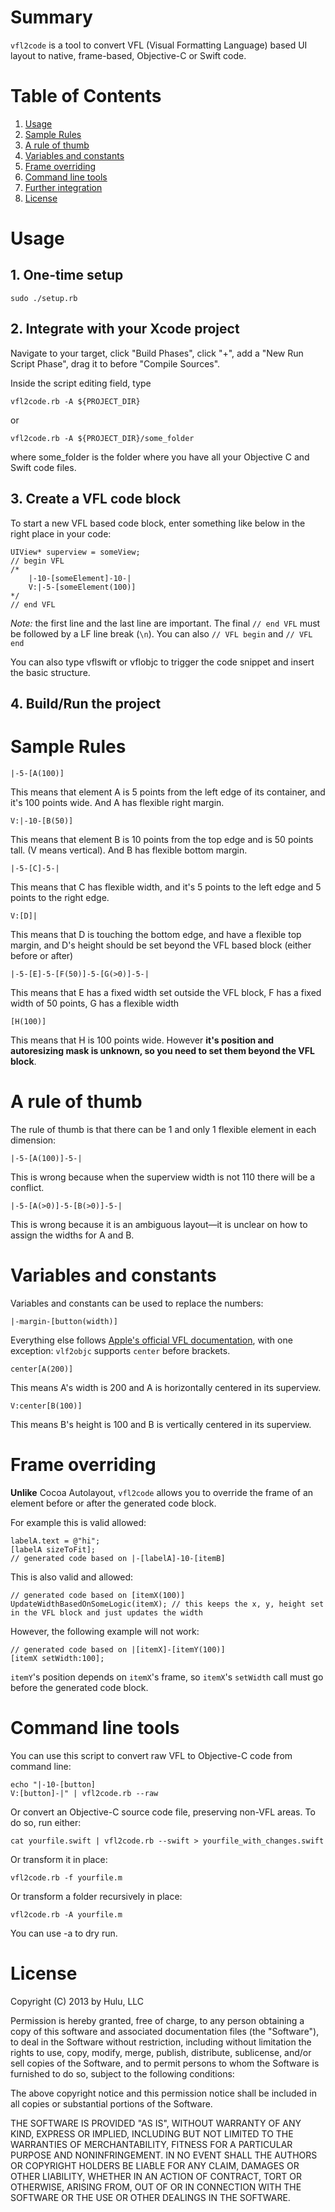 # Summary

`vfl2code` is a tool to convert VFL (Visual Formatting Language) based UI layout to native, frame-based, Objective-C or Swift code.

# Table of Contents

1. [Usage](#usage)
2. [Sample Rules](#sample-rules)
3. [A rule of thumb](#a-rule-of-thumb)
4. [Variables and constants](#variables-and-constants)
5. [Frame overriding](#frame-overriding)
6. [Command line tools](#command-line-tools)
7. [Further integration](#further-integration)
8. [License](#license)

# Usage

## 1. One-time setup

```
sudo ./setup.rb
```

## 2. Integrate with your Xcode project

Navigate to your target, click "Build Phases", click "+", add a "New Run Script Phase", drag it to before "Compile Sources".

Inside the script editing field, type

    vfl2code.rb -A ${PROJECT_DIR}

or

    vfl2code.rb -A ${PROJECT_DIR}/some_folder

where some_folder is the folder where you have all your Objective C and Swift code files.

## 3. Create a VFL code block

To start a new VFL based code block, enter something like below in the right place in your code:

    UIView* superview = someView;
    // begin VFL
    /*
        |-10-[someElement]-10-|
        V:|-5-[someElement(100)]
    */
    // end VFL

*Note:* the first line and the last line are important. The final `// end VFL` must be followed by a LF line break (`\n`). You can also `// VFL begin` and `// VFL end`

You can also type vflswift or vflobjc to trigger the code snippet and insert the basic structure.

## 4. Build/Run the project

# Sample Rules

```
|-5-[A(100)]
```
This means that element A is 5 points from the left edge of its container, and it's 100 points wide. And A has flexible right margin.

```
V:|-10-[B(50)]
```
This means that element B is 10 points from the top edge and is 50 points tall. (V means vertical). And B has flexible bottom margin.

```
|-5-[C]-5-|
```
This means that C has flexible width, and it's 5 points to the left edge and 5 points to the right edge.

```
V:[D]|
```
This means that D is touching the bottom edge, and have a flexible top margin, and D's height should be set beyond the VFL based block (either before or after)

```
|-5-[E]-5-[F(50)]-5-[G(>0)]-5-|
```
This means that E has a fixed width set outside the VFL block, F has a fixed width of 50 points, G has a flexible width

```
[H(100)]
```
This means that H is 100 points wide. However **it's position and autoresizing mask is unknown, so you need to set them beyond the VFL block**.

# A rule of thumb

The rule of thumb is that there can be 1 and only 1 flexible element in each dimension:

```
|-5-[A(100)]-5-|
```
This is wrong because when the superview width is not 110 there will be a conflict.

```
|-5-[A(>0)]-5-[B(>0)]-5-|
```
This is wrong because it is an ambiguous layout—it is unclear on how to assign the widths for A and B.

# Variables and constants

Variables and constants can be used to replace the numbers:

```
|-margin-[button(width)]
```

Everything else follows [Apple's official VFL documentation](https://developer.apple.com/library/ios/documentation/UserExperience/Conceptual/AutolayoutPG/VisualFormatLanguage/VisualFormatLanguage.html), with one exception: `vlf2objc` supports `center` before brackets.

```
center[A(200)]
```
This means A's width is 200 and A is horizontally centered in its superview.

```
V:center[B(100)]
```
This means B's height is 100 and B is vertically centered in its superview.

# Frame overriding

**Unlike** Cocoa Autolayout, `vfl2code` allows you to override the frame of an element before or after the generated code block.

For example this is valid allowed:

    labelA.text = @"hi";
    [labelA sizeToFit];
    // generated code based on |-[labelA]-10-[itemB]

This is also valid and allowed:

    // generated code based on [itemX(100)]
    UpdateWidthBasedOnSomeLogic(itemX); // this keeps the x, y, height set in the VFL block and just updates the width

However, the following example will not work:

    // generated code based on |[itemX]-[itemY(100)]
    [itemX setWidth:100];

`itemY`'s position depends on `itemX`'s frame, so `itemX`'s `setWidth` call must go before the generated code block.


Command line tools
==================

You can use this script to convert raw VFL to Objective-C code from command line:

    echo "|-10-[button]
    V:[button]-|" | vfl2code.rb --raw

Or convert an Objective-C source code file, preserving non-VFL areas. To do so, run either:

    cat yourfile.swift | vfl2code.rb --swift > yourfile_with_changes.swift

Or transform it in place:

    vfl2code.rb -f yourfile.m

Or transform a folder recursively in place:

    vfl2code.rb -A yourfile.m

You can use -a to dry run.


License
=======

Copyright (C) 2013 by Hulu, LLC

Permission is hereby granted, free of charge, to any person obtaining a copy of this software and associated documentation files (the "Software"), to deal in the Software without restriction, including without limitation the rights to use, copy, modify, merge, publish, distribute, sublicense, and/or sell copies of the Software, and to permit persons to whom the Software is furnished to do so, subject to the following conditions:

The above copyright notice and this permission notice shall be included in all copies or substantial portions of the Software.

THE SOFTWARE IS PROVIDED "AS IS", WITHOUT WARRANTY OF ANY KIND, EXPRESS OR IMPLIED, INCLUDING BUT NOT LIMITED TO THE WARRANTIES OF MERCHANTABILITY, FITNESS FOR A PARTICULAR PURPOSE AND NONINFRINGEMENT. IN NO EVENT SHALL THE AUTHORS OR COPYRIGHT HOLDERS BE LIABLE FOR ANY CLAIM, DAMAGES OR OTHER LIABILITY, WHETHER IN AN ACTION OF CONTRACT, TORT OR OTHERWISE, ARISING FROM, OUT OF OR IN CONNECTION WITH THE SOFTWARE OR THE USE OR OTHER DEALINGS IN THE SOFTWARE.

